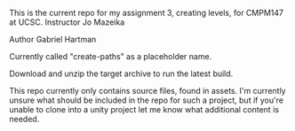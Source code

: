This is the current repo for my assignment 3, creating levels, for CMPM147 at UCSC. Instructor Jo Mazeika 

Author Gabriel Hartman

Currently called "create-paths" as a placeholder name.

Download and unzip the target archive to run the latest build.

This repo currently only contains source files, found in assets. I'm currently unsure what should be included in the repo for such a project, but if you're unable to clone into a unity project let me know what additional content is needed.


